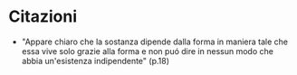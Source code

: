 # Citazioni

- "Appare chiaro che la sostanza dipende dalla forma in maniera tale che essa vive solo grazie alla forma e non puó dire in nessun modo che abbia un'esistenza indipendente" (p.18)
